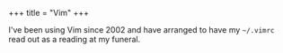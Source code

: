 +++
title = "Vim"
+++

I've been using Vim since 2002 and have arranged to have my `~/.vimrc` read out
as a reading at my funeral.
